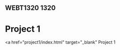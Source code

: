 ## WEBT1320 1320

<h1> Project 1 </h1>

<a href="project1/index.html" target="_blank"  Project 1 </a>